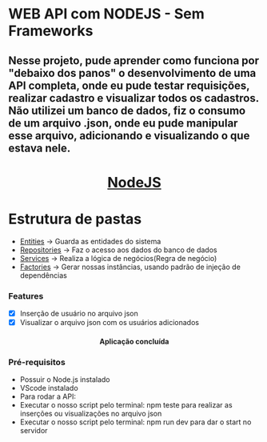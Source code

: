# WEB API com NODEJS - Sem Frameworks

## Nesse projeto, pude aprender como funciona por "debaixo dos panos" o desenvolvimento de uma API completa, onde eu pude testar requisições, realizar cadastro e visualizar todos os cadastros. Não utilizei um banco de dados, fiz o consumo de um arquivo .json, onde eu pude manipular esse arquivo, adicionando e visualizando o que estava nele.

<h1 align="center">
    <a href="https://nodejs.org/en/">NodeJS</a>
</h1>

Estrutura de pastas <br>
=================
<!--ts-->
 * [Entities](#Entities) ->  Guarda as entidades do sistema
 * [Repositories](#Repositories) ->  Faz o acesso aos dados do banco de dados
 * [Services](#Services) ->  Realiza a lógica de negócios(Regra de negócio)
 * [Factories](#Factories) ->  Gerar nossas instâncias, usando padrão de injeção de dependências
<!--te-->

### Features
- [x] Inserção de usuário no arquivo json
- [x] Visualizar o arquivo json com os usuários adicionados

<h4 align="center"> 
	Aplicação concluída
</h4>

### Pré-requisitos
 * Possuir o Node.js instalado
 * VScode instalado
 * Para rodar a API:
 *  Executar o nosso script pelo terminal: npm teste para realizar as inserções ou visualizações no arquivo json
 * Executar o nosso script pelo terminal: npm run dev para dar o start no servidor
